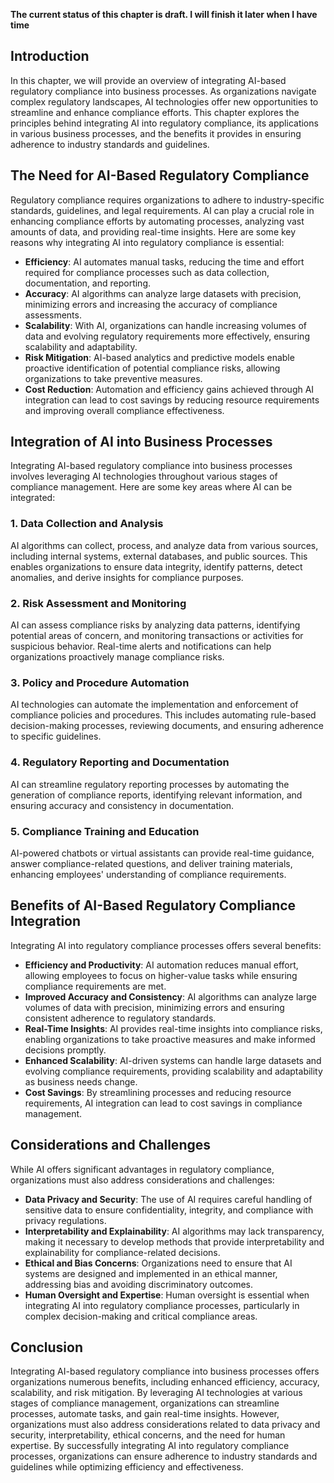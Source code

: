 **The current status of this chapter is draft. I will finish it later when I have time**

Introduction
------------

In this chapter, we will provide an overview of integrating AI-based regulatory compliance into business processes. As organizations navigate complex regulatory landscapes, AI technologies offer new opportunities to streamline and enhance compliance efforts. This chapter explores the principles behind integrating AI into regulatory compliance, its applications in various business processes, and the benefits it provides in ensuring adherence to industry standards and guidelines.

The Need for AI-Based Regulatory Compliance
-------------------------------------------

Regulatory compliance requires organizations to adhere to industry-specific standards, guidelines, and legal requirements. AI can play a crucial role in enhancing compliance efforts by automating processes, analyzing vast amounts of data, and providing real-time insights. Here are some key reasons why integrating AI into regulatory compliance is essential:

* **Efficiency**: AI automates manual tasks, reducing the time and effort required for compliance processes such as data collection, documentation, and reporting.
* **Accuracy**: AI algorithms can analyze large datasets with precision, minimizing errors and increasing the accuracy of compliance assessments.
* **Scalability**: With AI, organizations can handle increasing volumes of data and evolving regulatory requirements more effectively, ensuring scalability and adaptability.
* **Risk Mitigation**: AI-based analytics and predictive models enable proactive identification of potential compliance risks, allowing organizations to take preventive measures.
* **Cost Reduction**: Automation and efficiency gains achieved through AI integration can lead to cost savings by reducing resource requirements and improving overall compliance effectiveness.

Integration of AI into Business Processes
-----------------------------------------

Integrating AI-based regulatory compliance into business processes involves leveraging AI technologies throughout various stages of compliance management. Here are some key areas where AI can be integrated:

### 1. Data Collection and Analysis

AI algorithms can collect, process, and analyze data from various sources, including internal systems, external databases, and public sources. This enables organizations to ensure data integrity, identify patterns, detect anomalies, and derive insights for compliance purposes.

### 2. Risk Assessment and Monitoring

AI can assess compliance risks by analyzing data patterns, identifying potential areas of concern, and monitoring transactions or activities for suspicious behavior. Real-time alerts and notifications can help organizations proactively manage compliance risks.

### 3. Policy and Procedure Automation

AI technologies can automate the implementation and enforcement of compliance policies and procedures. This includes automating rule-based decision-making processes, reviewing documents, and ensuring adherence to specific guidelines.

### 4. Regulatory Reporting and Documentation

AI can streamline regulatory reporting processes by automating the generation of compliance reports, identifying relevant information, and ensuring accuracy and consistency in documentation.

### 5. Compliance Training and Education

AI-powered chatbots or virtual assistants can provide real-time guidance, answer compliance-related questions, and deliver training materials, enhancing employees' understanding of compliance requirements.

Benefits of AI-Based Regulatory Compliance Integration
------------------------------------------------------

Integrating AI into regulatory compliance processes offers several benefits:

* **Efficiency and Productivity**: AI automation reduces manual effort, allowing employees to focus on higher-value tasks while ensuring compliance requirements are met.
* **Improved Accuracy and Consistency**: AI algorithms can analyze large volumes of data with precision, minimizing errors and ensuring consistent adherence to regulatory standards.
* **Real-Time Insights**: AI provides real-time insights into compliance risks, enabling organizations to take proactive measures and make informed decisions promptly.
* **Enhanced Scalability**: AI-driven systems can handle large datasets and evolving compliance requirements, providing scalability and adaptability as business needs change.
* **Cost Savings**: By streamlining processes and reducing resource requirements, AI integration can lead to cost savings in compliance management.

Considerations and Challenges
-----------------------------

While AI offers significant advantages in regulatory compliance, organizations must also address considerations and challenges:

* **Data Privacy and Security**: The use of AI requires careful handling of sensitive data to ensure confidentiality, integrity, and compliance with privacy regulations.
* **Interpretability and Explainability**: AI algorithms may lack transparency, making it necessary to develop methods that provide interpretability and explainability for compliance-related decisions.
* **Ethical and Bias Concerns**: Organizations need to ensure that AI systems are designed and implemented in an ethical manner, addressing bias and avoiding discriminatory outcomes.
* **Human Oversight and Expertise**: Human oversight is essential when integrating AI into regulatory compliance processes, particularly in complex decision-making and critical compliance areas.

Conclusion
----------

Integrating AI-based regulatory compliance into business processes offers organizations numerous benefits, including enhanced efficiency, accuracy, scalability, and risk mitigation. By leveraging AI technologies at various stages of compliance management, organizations can streamline processes, automate tasks, and gain real-time insights. However, organizations must also address considerations related to data privacy and security, interpretability, ethical concerns, and the need for human expertise. By successfully integrating AI into regulatory compliance processes, organizations can ensure adherence to industry standards and guidelines while optimizing efficiency and effectiveness.
